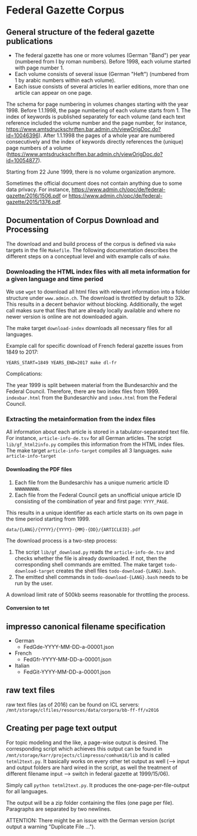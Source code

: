 # Federal Gazette Corpus 
## General structure of the federal gazette publications
 - The federal gazette has one or more volumes (German "Band") per year (numbered from I by roman numbers). Before 1998, each volume started with page number 1.
 - Each volume consists of several issue (German "Heft") (numbered from 1 by arabic numbers within each volume). 
 - Each issue consists of several articles  In earlier editions, more than one article can appear on one page. 

The schema for page numbering in volumes changes starting with the year 1998. Before 1.1.1998, the page numbering of each volume starts from 1. 
The index of keywords is published separately for each volume (and each text reference included the volume number and the page number, for instance, <https://www.amtsdruckschriften.bar.admin.ch/viewOrigDoc.do?id=10046396>).
After 1.1.1998 the pages of a whole year are numbered consecutively and the index of keywords directly references the (unique) page numbers of a volume (<https://www.amtsdruckschriften.bar.admin.ch/viewOrigDoc.do?id=10054877>).

Starting from 22 June 1999, there is no volume organization anymore.

Sometimes the official document does not contain anything due to some data privacy. For instance, <https://www.admin.ch/opc/de/federal-gazette/2016/1506.pdf> or <https://www.admin.ch/opc/de/federal-gazette/2015/1376.pdf>.


## Documentation of Corpus Download and Processing
The download and and build process of the corpus is defined via `make` targets in the file `Makefile`.
The following documentation describes the different steps on a conceptual level and with example calls of `make`.


### Downloading the HTML index files with all meta information for a given language and time period

We use `wget` to download all html files with relevant information into a folder structure under `www.admin.ch`.
The download is throttled by default to 32k. This results in a decent behavior without blocking. Additionally, the wget call makes sure that files that are already locally available and where no newer version is online are not downloaded again.

The make target `download-index` downloads all necessary files for all languages. 

Example call for specific download of French federal gazette issues from 1849 to 2017:

`YEARS_START=1849 YEARS_END=2017 make dl-fr`

Complications:

The year 1999 is split between material from the Bundesarchiv and the Federal Council. 
Therefore, there are two index files from 1999. `indexbar.html` from the Bundesarchiv and `index.html` from the Federal Council.

### Extracting the metainformation from the index files
All information about each article is stored in a tabulator-separated text file. For instance, `article-info-de.tsv` for all German articles. 
The script `lib/gf_html2info.py` compiles this information from the HTML index files. The make target `article-info-target` compiles all 3 languages.
`make article-info-target`

#### Downloading the PDF files
1. Each file from the Bundesarchiv has a unique numeric article ID `NNNNNNNNN`. 
2. Each file from the Federal Council gets an unofficial unique article ID consisting of the combination of year and first page: `YYYY_PAGE`.

This results in a unique identifier as each article starts on its own page in the time period starting from 1999.

`data/{LANG}/{YYYY}/{YYYY}-{MM}-{DD}/{ARTICLEID}.pdf`

The download process is a two-step process:
 1. The script `lib/gf_download.py` reads the `article-info-de.tsv` and checks whether the file is already downloaded. If not, then the corresponding shell commands are emitted. The make target `todo-download-target` creates the shell files `todo-download-{LANG}.bash`.
 2. The emitted shell commands in `todo-download-{LANG}.bash` needs to be run by the user.

A download limit rate of 500kb seems reasonable for throttling the process.

#### Conversion to tet


## impresso canonical filename specification
 - German
   - FedGde-YYYY-MM-DD-a-00001.json
 - French
   - FedGfr-YYYY-MM-DD-a-00001.json
 - Italian
   - FedGit-YYYY-MM-DD-a-00001.json

## raw text files

raw text files (as of 2016) can be found on ICL servers: `/mnt/storage/clfiles/resources/data/corpora/bb-ff-ff/v2016`

## Creating per page text output

For topic modeling and the like, a page-wise output is desired. The corresponding script which achieves this output can be found in `/mnt/storage/karr/projects/climpresso/comhum18/lib` and is called `tetml2text.py`. It basically works on every other tet output as well (--> input and output folders are hard wired in the script, as well the treatment of different filename input --> switch in federal gazette at 1999/15/06).

Simply call `python tetml2text.py`. It produces the one-page-per-file-output for all languages.

The output will be a zip folder containing the files (one page per file). Paragraphs are separated by two newlines.

ATTENTION: There might be an issue with the German version (script output a warning "Duplicate File ...").


